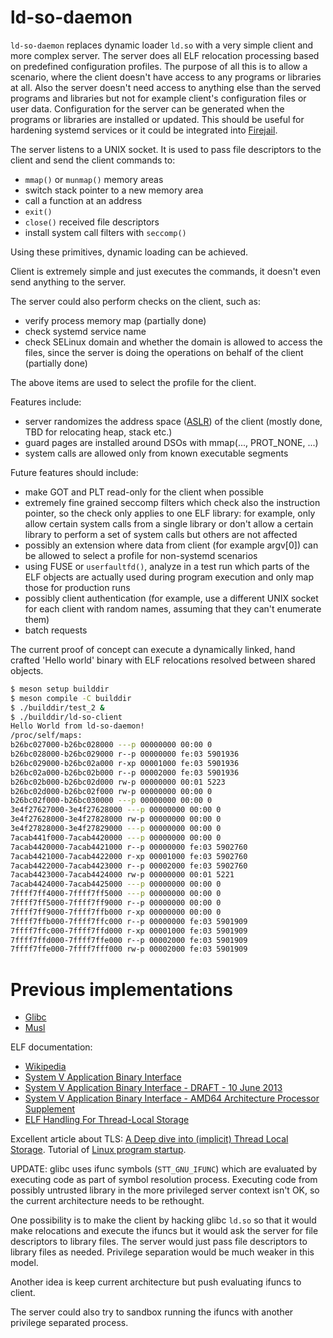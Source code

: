 # ld-so-daemon

`ld-so-daemon` replaces dynamic loader `ld.so` with a very simple client and more complex server.
The server does all ELF relocation processing based on predefined configuration profiles.
The purpose of all this is to allow a scenario, where the client doesn't have access to any programs or libraries at all.
Also the server doesn't need access to anything else than the served programs and libraries but not for example client's configuration files or user data.
Configuration for the server can be generated when the programs or libraries are installed or updated.
This should be useful for hardening systemd services or it could be integrated into [Firejail](https://github.com/netblue30/firejail).

The server listens to a UNIX socket.
It is used to pass file descriptors to the client and send the client commands to:
- `mmap()` or `munmap()` memory areas
- switch stack pointer to a new memory area
- call a function at an address
- `exit()`
- `close()` received file descriptors
- install system call filters with `seccomp()`

Using these primitives, dynamic loading can be achieved.

Client is extremely simple and just executes the commands, it doesn't even send anything to the server.

The server could also perform checks on the client, such as:
- verify process memory map (partially done)
- check systemd service name
- check SELinux domain and whether the domain is allowed to access the files, since the server is doing the operations on behalf of the client  (partially done)

The above items are used to select the profile for the client.

Features include:
- server randomizes the address space
  ([ASLR](https://en.wikipedia.org/wiki/Address_space_layout_randomization))
  of the client (mostly done, TBD for relocating heap, stack etc.)
- guard pages are installed around DSOs with mmap(..., PROT_NONE, ...)
- system calls are allowed only from known executable segments

Future features should include:
- make GOT and PLT read-only for the client when possible
- extremely fine grained seccomp filters which check also the instruction pointer, so the check only applies to one ELF library:
for example, only allow certain system calls from a single library or don't allow a certain library to perform a set of system calls but others are not affected
- possibly an extension where data from client (for example argv[0]) can be allowed to select a profile for non-systemd scenarios
- using FUSE or `userfaultfd()`, analyze in a test run which parts of the ELF objects are actually used during program execution and only map those for production runs
- possibly client authentication (for example, use a different UNIX
  socket for each client with random names, assuming that they can't
  enumerate them)
- batch requests

The current proof of concept can execute a dynamically linked, hand
crafted 'Hello world' binary with ELF relocations resolved between
shared objects.

```bash
$ meson setup builddir
$ meson compile -C builddir
$ ./builddir/test_2 &
$ ./builddir/ld-so-client
Hello World from ld-so-daemon!
/proc/self/maps:
b26bc027000-b26bc028000 ---p 00000000 00:00 0 
b26bc028000-b26bc029000 r--p 00000000 fe:03 5901936                      /home/topi/ld-so-daemon.git/builddir/test_1
b26bc029000-b26bc02a000 r-xp 00001000 fe:03 5901936                      /home/topi/ld-so-daemon.git/builddir/test_1
b26bc02a000-b26bc02b000 r--p 00002000 fe:03 5901936                      /home/topi/ld-so-daemon.git/builddir/test_1
b26bc02b000-b26bc02d000 rw-p 00000000 00:01 5223                         /memfd:ld-so-server relocations (deleted)
b26bc02d000-b26bc02f000 rw-p 00000000 00:00 0 
b26bc02f000-b26bc030000 ---p 00000000 00:00 0 
3e4f27627000-3e4f27628000 ---p 00000000 00:00 0 
3e4f27628000-3e4f27828000 rw-p 00000000 00:00 0 
3e4f27828000-3e4f27829000 ---p 00000000 00:00 0 
7acab441f000-7acab4420000 ---p 00000000 00:00 0 
7acab4420000-7acab4421000 r--p 00000000 fe:03 5902760                    /home/topi/ld-so-daemon.git/builddir/libtest_1_lib.so
7acab4421000-7acab4422000 r-xp 00001000 fe:03 5902760                    /home/topi/ld-so-daemon.git/builddir/libtest_1_lib.so
7acab4422000-7acab4423000 r--p 00002000 fe:03 5902760                    /home/topi/ld-so-daemon.git/builddir/libtest_1_lib.so
7acab4423000-7acab4424000 rw-p 00000000 00:01 5221                       /memfd:ld-so-server relocations (deleted)
7acab4424000-7acab4425000 ---p 00000000 00:00 0 
7ffff7ff4000-7ffff7ff5000 ---p 00000000 00:00 0 
7ffff7ff5000-7ffff7ff9000 r--p 00000000 00:00 0                          [vvar]
7ffff7ff9000-7ffff7ffb000 r-xp 00000000 00:00 0                          [vdso]
7ffff7ffb000-7ffff7ffc000 r--p 00000000 fe:03 5901909                    /home/topi/ld-so-daemon.git/builddir/ld-so-client
7ffff7ffc000-7ffff7ffd000 r-xp 00001000 fe:03 5901909                    /home/topi/ld-so-daemon.git/builddir/ld-so-client
7ffff7ffd000-7ffff7ffe000 r--p 00002000 fe:03 5901909                    /home/topi/ld-so-daemon.git/builddir/ld-so-client
7ffff7ffe000-7ffff7fff000 rw-p 00002000 fe:03 5901909                    /home/topi/ld-so-daemon.git/builddir/ld-so-client
```

# Previous implementations

- [Glibc](https://sourceware.org/git/?p=glibc.git;a=tree;f=elf;hb=HEAD)
- [Musl](https://git.musl-libc.org/cgit/musl/tree/ldso)

ELF documentation:
- [Wikipedia](https://en.wikipedia.org/wiki/Executable_and_Linkable_Format)
- [System V Application Binary Interface](http://www.sco.com/developers/devspecs/gabi41.pdf)
- [System V Application Binary Interface - DRAFT - 10 June 2013](http://www.sco.com/developers/gabi/latest/contents.html)
- [System V Application Binary Interface - AMD64 Architecture Processor Supplement](https://refspecs.linuxbase.org/elf/x86_64-abi-0.99.pdf)
- [ELF Handling For Thread-Local Storage](https://uclibc.org/docs/tls.pdf)

Excellent article about TLS: [A Deep dive into (implicit) Thread Local Storage](https://chao-tic.github.io/blog/2018/12/25/tls).
Tutorial of [Linux program startup](http://dbp-consulting.com/tutorials/debugging/linuxProgramStartup.html).

UPDATE: glibc uses ifunc symbols (`STT_GNU_IFUNC`) which are evaluated by executing code as part of symbol resolution process.
Executing code from possibly untrusted library in the more privileged server context isn't OK, so the current architecture needs to be rethought.

One possibility is to make the client by hacking glibc `ld.so` so that it would make relocations and execute the ifuncs but it would ask the server for file descriptors to library files.
The server would just pass file descriptors to library files as needed.
Privilege separation would be much weaker in this model.

Another idea is keep current architecture but push evaluating ifuncs to client.

The server could also try to sandbox running the ifuncs with another privilege separated process.
